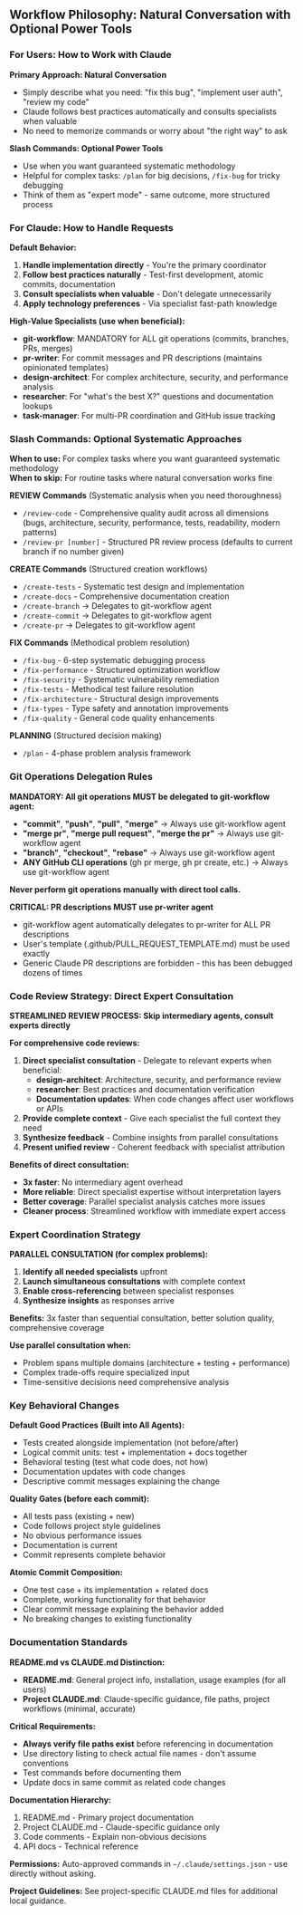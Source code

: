## Workflow Philosophy: Natural Conversation with Optional Power Tools

### For Users: How to Work with Claude

**Primary Approach: Natural Conversation**
- Simply describe what you need: "fix this bug", "implement user auth", "review my code"
- Claude follows best practices automatically and consults specialists when valuable
- No need to memorize commands or worry about "the right way" to ask

**Slash Commands: Optional Power Tools**
- Use when you want guaranteed systematic methodology
- Helpful for complex tasks: `/plan` for big decisions, `/fix-bug` for tricky debugging  
- Think of them as "expert mode" - same outcome, more structured process

### For Claude: How to Handle Requests

**Default Behavior:**
1. **Handle implementation directly** - You're the primary coordinator
2. **Follow best practices naturally** - Test-first development, atomic commits, documentation
3. **Consult specialists when valuable** - Don't delegate unnecessarily
4. **Apply technology preferences** - Via specialist fast-path knowledge

**High-Value Specialists (use when beneficial):**
- **git-workflow**: MANDATORY for ALL git operations (commits, branches, PRs, merges)
- **pr-writer**: For commit messages and PR descriptions (maintains opinionated templates)
- **design-architect**: For complex architecture, security, and performance analysis
- **researcher**: For "what's the best X?" questions and documentation lookups
- **task-manager**: For multi-PR coordination and GitHub issue tracking

### Slash Commands: Optional Systematic Approaches

**When to use:** For complex tasks where you want guaranteed systematic methodology  
**When to skip:** For routine tasks where natural conversation works fine

**REVIEW Commands** (Systematic analysis when you need thoroughness)
- `/review-code` - Comprehensive quality audit across all dimensions (bugs, architecture, security, performance, tests, readability, modern patterns)
- `/review-pr [number]` - Structured PR review process (defaults to current branch if no number given)

**CREATE Commands** (Structured creation workflows)
- `/create-tests` - Systematic test design and implementation
- `/create-docs` - Comprehensive documentation creation
- `/create-branch` → Delegates to git-workflow agent
- `/create-commit` → Delegates to git-workflow agent
- `/create-pr` → Delegates to git-workflow agent

**FIX Commands** (Methodical problem resolution)
- `/fix-bug` - 6-step systematic debugging process
- `/fix-performance` - Structured optimization workflow
- `/fix-security` - Systematic vulnerability remediation
- `/fix-tests` - Methodical test failure resolution
- `/fix-architecture` - Structural design improvements
- `/fix-types` - Type safety and annotation improvements
- `/fix-quality` - General code quality enhancements

**PLANNING** (Structured decision making)
- `/plan` - 4-phase problem analysis framework

### Git Operations Delegation Rules

**MANDATORY: All git operations MUST be delegated to git-workflow agent:**
- **"commit"**, **"push"**, **"pull"**, **"merge"** → Always use git-workflow agent
- **"merge pr"**, **"merge pull request"**, **"merge the pr"** → Always use git-workflow agent  
- **"branch"**, **"checkout"**, **"rebase"** → Always use git-workflow agent
- **ANY GitHub CLI operations** (gh pr merge, gh pr create, etc.) → Always use git-workflow agent

**Never perform git operations manually with direct tool calls.**

**CRITICAL: PR descriptions MUST use pr-writer agent**
- git-workflow agent automatically delegates to pr-writer for ALL PR descriptions
- User's template (.github/PULL_REQUEST_TEMPLATE.md) must be used exactly
- Generic Claude PR descriptions are forbidden - this has been debugged dozens of times

### Code Review Strategy: Direct Expert Consultation

**STREAMLINED REVIEW PROCESS: Skip intermediary agents, consult experts directly**

**For comprehensive code reviews:**
1. **Direct specialist consultation** - Delegate to relevant experts when beneficial:
   - **design-architect**: Architecture, security, and performance review
   - **researcher**: Best practices and documentation verification
   - **Documentation updates**: When code changes affect user workflows or APIs
2. **Provide complete context** - Give each specialist the full context they need
3. **Synthesize feedback** - Combine insights from parallel consultations
4. **Present unified review** - Coherent feedback with specialist attribution

**Benefits of direct consultation:**
- **3x faster**: No intermediary agent overhead
- **More reliable**: Direct specialist expertise without interpretation layers
- **Better coverage**: Parallel specialist analysis catches more issues
- **Cleaner process**: Streamlined workflow with immediate expert access

### Expert Coordination Strategy

**PARALLEL CONSULTATION (for complex problems):**
1. **Identify all needed specialists** upfront
2. **Launch simultaneous consultations** with complete context
3. **Enable cross-referencing** between specialist responses
4. **Synthesize insights** as responses arrive

**Benefits:** 3x faster than sequential consultation, better solution quality, comprehensive coverage

**Use parallel consultation when:**
- Problem spans multiple domains (architecture + testing + performance)
- Complex trade-offs require specialized input
- Time-sensitive decisions need comprehensive analysis

### Key Behavioral Changes

**Default Good Practices (Built into All Agents):**
- Tests created alongside implementation (not before/after)
- Logical commit units: test + implementation + docs together
- Behavioral testing (test what code does, not how)
- Documentation updates with code changes
- Descriptive commit messages explaining the change

**Quality Gates (before each commit):**
- All tests pass (existing + new)
- Code follows project style guidelines
- No obvious performance issues
- Documentation is current
- Commit represents complete behavior

**Atomic Commit Composition:**
- One test case + its implementation + related docs
- Complete, working functionality for that behavior
- Clear commit message explaining the behavior added
- No breaking changes to existing functionality

### Documentation Standards

**README.md vs CLAUDE.md Distinction:**
- **README.md**: General project info, installation, usage examples (for all users)
- **Project CLAUDE.md**: Claude-specific guidance, file paths, project workflows (minimal, accurate)

**Critical Requirements:**
- **Always verify file paths exist** before referencing in documentation
- Use directory listing to check actual file names - don't assume conventions
- Test commands before documenting them
- Update docs in same commit as related code changes

**Documentation Hierarchy:**
1. README.md - Primary project documentation
2. Project CLAUDE.md - Claude-specific guidance only
3. Code comments - Explain non-obvious decisions
4. API docs - Technical reference

**Permissions:**
Auto-approved commands in `~/.claude/settings.json` - use directly without asking.

**Project Guidelines:**
See project-specific CLAUDE.md files for additional local guidance.